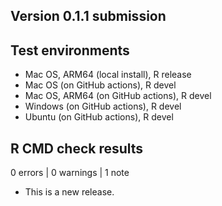 ## Version 0.1.1 submission

## Test environments

-   Mac OS, ARM64 (local install), R release
-   Mac OS (on GitHub actions), R devel
-   Mac OS, ARM64 (on GitHub actions), R devel
-   Windows (on GitHub actions), R devel
-   Ubuntu (on GitHub actions), R devel

## R CMD check results

0 errors | 0 warnings | 1 note

* This is a new release.
